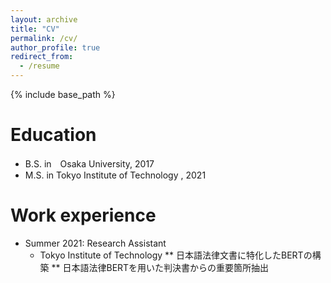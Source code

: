 ```yaml
---
layout: archive
title: "CV"
permalink: /cv/
author_profile: true
redirect_from:
  - /resume
---
```


{% include base_path %}

Education
======
* B.S. in　Osaka University, 2017
* M.S. in Tokyo Institute of Technology , 2021

Work experience
======
* Summer 2021: Research Assistant
  * Tokyo Institute of Technology
  ** 日本語法律文書に特化したBERTの構築
  ** 日本語法律BERTを用いた判決書からの重要箇所抽出

